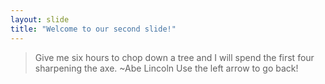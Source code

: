 ```yaml
---
layout: slide
title: "Welcome to our second slide!"
---
```

>Give me six hours to chop down a tree and I will spend the first four sharpening the axe. ~Abe Lincoln
Use the left arrow to go back!
